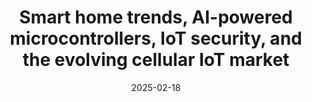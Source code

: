 ---
title: "Smart home trends, AI-powered microcontrollers, IoT security, and the evolving cellular IoT market"
date: 2025-02-18
audio: "iotforge_unplugged_250218.mp3"
image: "cover.png"
script: "script.md"
sources: "sources.md"
description: "Today, we look into Matter, a universal smart home standard, and compare it with the versatile Home Assistant platform. We also dive into STMicroelectronics' STM32N6 microcontroller, designed to bring AI capabilities to real-time data processing at the edge. Next up, we discuss a massive data breach at Mars Hydro and its implications for IoT security. Finally, we review the current state of the cellular IoT module market, analyzing its growth and challenges."
tags: ["podcast", "episode"]
categories: ["Podcasts"]
---
